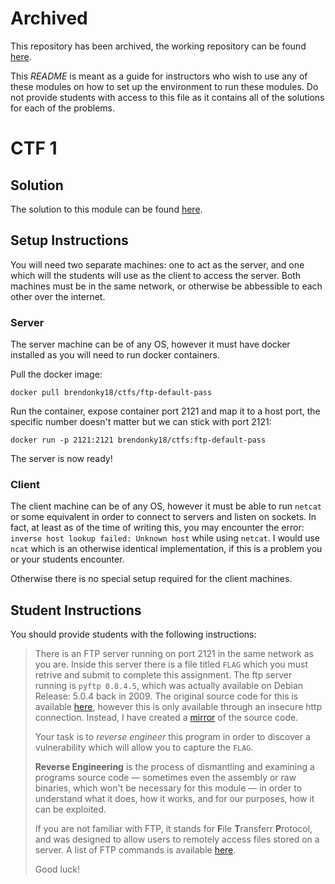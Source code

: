 # Archived
This repository has been archived, the working repository can be found [here](https://github.com/brendonky18/Honors-Thesis).

This *README* is meant as a guide for instructors who wish to use any of these modules on how to set up the environment to run these modules. Do not provide students with access to this file as it contains all of the solutions for each of the problems. 

# CTF 1
## Solution
The solution to this module can be found [here](/FTP-default-pass/SOLUTION.md).

## Setup Instructions
You will need two separate machines: one to act as the server, and one which will the students will use as the client to access the server. Both machines must be in the same network, or otherwise be abbessible to each other over the internet.

### Server
The server machine can be of any OS, however it must have docker installed as you will need to run docker containers. 

Pull the docker image:
    
    docker pull brendonky18/ctfs/ftp-default-pass

Run the container, expose container port 2121 and map it to a host port, the specific number doesn't matter but we can stick with port 2121:

    docker run -p 2121:2121 brendonky18/ctfs:ftp-default-pass

The server is now ready!
### Client
The client machine can be of any OS, however it must be able to run `netcat` or some equivalent in order to connect to servers and listen on sockets. In fact, at least as of the time of writing this, you may encounter the error: `inverse host lookup failed: Unknown host` while using `netcat`. I would use `ncat` which is an otherwise identical implementation, if this is a problem you or your students encounter.

Otherwise there is no special setup required for the client machines. 

<!-- The name should provide you quite a substantial hint, it involves the default password on an FTP server, the source code for which can be found [here](http://kassiopeia.juls.savba.sk/~garabik/software/pyftpd/). The vulnerbality is disclosed in [CVE-2010-2073](https://cve.mitre.org/cgi-bin/cvename.cgi?name=CVE-2010-2073).

*Warning*: the files are only accessible through an unsecure http connection. They are also available on the github respoitory [here](https://github.com/brendonky18/CTFs/tree/main/FTP-default-pass/pyftpd-0.8.4.5). -->

## Student Instructions
You should provide students with the following instructions:

> There is an FTP server running on port 2121 in the same network as you are. Inside this server there is a file titled `FLAG` which you must retrive and submit to complete this assignment. The ftp server running is `pyftp 0.8.4.5`, which was actually available on Debian Release: 5.0.4 back in 2009. The original source code for this is available [here](http://kassiopeia.juls.savba.sk/~garabik/software/pyftpd/), however this is only available through an insecure http connection. Instead, I have created a [mirror](https://github.com/brendonky18/CTFs/tree/main/FTP-default-pass/pyftpd-0.8.4.5) of the source code. 
> 
> Your task is to *reverse engineer* this program in order to discover a vulnerability which will allow you to capture the `FLAG`. 
> 
> **Reverse Engineering** is the process of dismantling and examining a programs source code — sometimes even the assembly or raw binaries, which won't be necessary for this module — in order to understand what it does, how it works, and for our purposes, how it can be exploited. 
> 
> If you are not familiar with FTP, it stands for **F**ile **T**ransferr **P**rotocol, and was designed to allow users to remotely access files stored on a server. 
> A list of FTP commands is available [here](https://en.wikipedia.org/wiki/List_of_FTP_commands).
> 
> Good luck!
